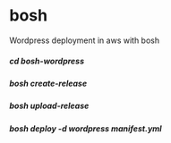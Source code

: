 # bosh

Wordpress deployment in aws with bosh

##### cd bosh-wordpress

##### bosh create-release

##### bosh upload-release

##### bosh deploy -d wordpress manifest.yml
